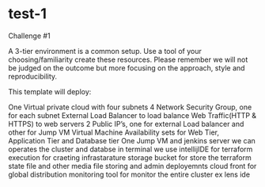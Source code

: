 # test-1

Challenge #1

A 3-tier environment is a common setup. Use a tool of your choosing/familiarity create these resources. Please remember we will not be judged on the outcome but more focusing on the approach, style and reproducibility.



This template will deploy:

One Virtual private cloud  with four subnets
4 Network Security Group, one for each subnet
External Load Balancer to load balance Web Traffic(HTTP & HTTPS) to web servers
2 Public IP’s, one for external Load balancer and other for Jump VM
Virtual Machine Availability sets for Web Tier, Application Tier and Database tier
One Jump VM and jenkins server we can operates the cluster and databse in terminal 
we use intellijIDE for terraform execution for craeting infrastarature 
storage bucket for store the terraform state file and other media file storing and admin deployemnts 
cloud front for global distribution 
monitoring tool for monitor the entire cluster ex lens ide

